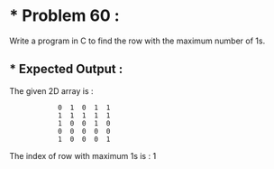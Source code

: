# * Problem 60 :

Write a program in C to find the row with the maximum number of 1s.  

## * Expected Output :

The given 2D array is :  

                0  1  0  1  1
                1  1  1  1  1
                1  0  0  1  0
                0  0  0  0  0
                1  0  0  0  1

The index of row with maximum 1s is : 1  

